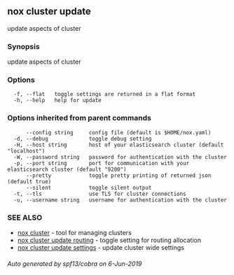 ## nox cluster update

update aspects of cluster

### Synopsis

update aspects of cluster

### Options

```
  -f, --flat   toggle settings are returned in a flat format
  -h, --help   help for update
```

### Options inherited from parent commands

```
      --config string     config file (default is $HOME/nox.yaml)
  -d, --debug             toggle debug setting
  -H, --host string       host of your elasticsearch cluster (default "localhost")
  -W, --password string   password for authentication with the cluster
  -p, --port string       port for communication with your elasticsearch cluster (default "9200")
      --pretty            toggle pretty printing of returned json (default true)
      --silent            toggle silent output
  -t, --tls               use TLS for cluster connections
  -u, --username string   username for authentication with the cluster
```

### SEE ALSO

* [nox cluster](nox_cluster.md)	 - tool for managing clusters
* [nox cluster update routing](nox_cluster_update_routing.md)	 - toggle setting for routing allocation
* [nox cluster update settings](nox_cluster_update_settings.md)	 - update cluster wide settings

###### Auto generated by spf13/cobra on 6-Jun-2019
